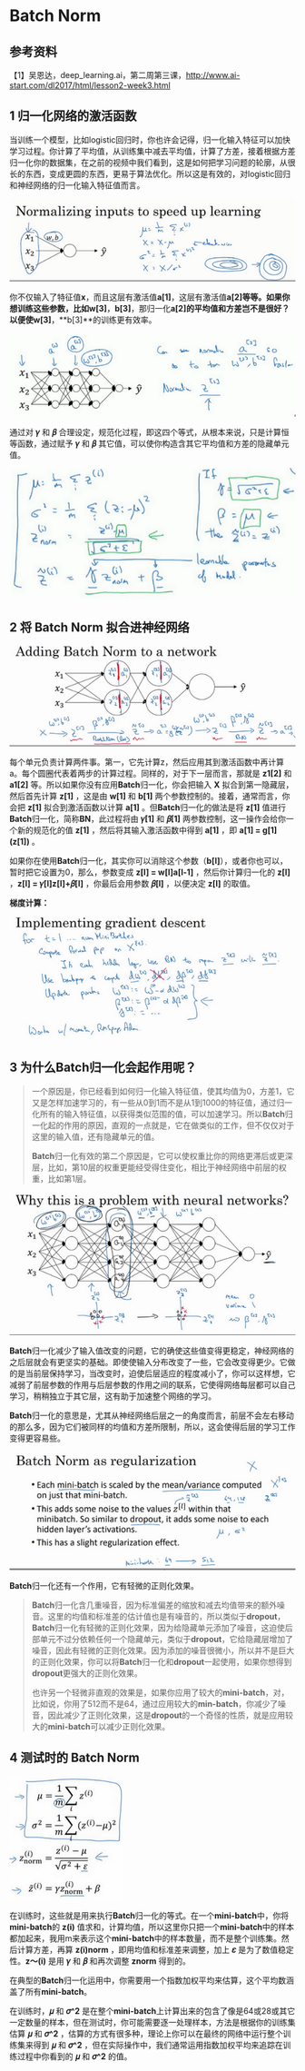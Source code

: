 # Batch Norm

## 参考资料

【1】吴恩达，deep_learning.ai，第二周第三课，http://www.ai-start.com/dl2017/html/lesson2-week3.html



## 1 归一化网络的激活函数

当训练一个模型，比如logistic回归时，你也许会记得，归一化输入特征可以加快学习过程。你计算了平均值，从训练集中减去平均值，计算了方差，接着根据方差归一化你的数据集，在之前的视频中我们看到，这是如何把学习问题的轮廓，从很长的东西，变成更圆的东西，更易于算法优化。所以这是有效的，对logistic回归和神经网络的归一化输入特征值而言。

![1.7_BN_1](./pic/1.7/1.7_BN_1.png)

你不仅输入了特征值**x**，而且这层有激活值**a[1]**，这层有激活值**a[2]**等等。如果你想训练这些参数，比如**w[3]**，**b[3]**，那归一化**a[2]**的平均值和方差岂不是很好？以便使**w[3]**，**b[3]**的训练更有效率。

![1.7_BN_1](./pic/1.7/1.7_BN_2.png)

通过对 **𝛾** 和 **𝛽** 合理设定，规范化过程，即这四个等式，从根本来说，只是计算恒等函数，通过赋予 **𝛾** 和 **𝛽** 其它值，可以使你构造含其它平均值和方差的隐藏单元值。

![1.7_BN_3](./pic/1.7/1.7_BN_3.png)



## 2 将 Batch Norm 拟合进神经网络

![1.7_BN_4](./pic/1.7/1.7_BN_4.png)

每个单元负责计算两件事。第一，它先计算z，然后应用其到激活函数中再计算a。每个圆圈代表着两步的计算过程。同样的，对于下一层而言，那就是 **z1[2]** 和 **a1[2]** 等。所以如果你没有应用**Batch**归一化，你会把输入 **X** 拟合到第一隐藏层，然后首先计算 **z[1]** ，这是由 **w[1]** 和 **b[1]** 两个参数控制的。接着，通常而言，你会把 **z[1]** 拟合到激活函数以计算 **a[1]** 。但**Batch**归一化的做法是将 **z[1]** 值进行**Batch**归一化，简称**BN**，此过程将由 **𝛾[1]** 和 **𝛽[1]** 两参数控制，这一操作会给你一个新的规范化的值 **z[1]** ，然后将其输入激活函数中得到 **a[1]** ，即 **a[1] = g[1] (z[1])** 。

如果你在使用**Batch**归一化，其实你可以消除这个参数（**b[l]**），或者你也可以，暂时把它设置为0，那么，参数变成 **z[l] = w[l]a[l-1]** ，然后你计算归一化的 **z[l]** ，**z[l] = 𝛾[l]z[l]+𝛽[l]** ，你最后会用参数 **𝛽[l]** ，以便决定 **z[l]** 的取值。

**梯度计算：**

![1.7_BN_5](./pic/1.7/1.7_BN_5.png)



## 3 为什么**Batch**归一化会起作用呢？

> 一个原因是，你已经看到如何归一化输入特征值，使其均值为0，方差1，它又是怎样加速学习的，有一些从0到1而不是从1到1000的特征值，通过归一化所有的输入特征值，以获得类似范围的值，可以加速学习。所以**Batch**归一化起的作用的原因，直观的一点就是，它在做类似的工作，但不仅仅对于这里的输入值，还有隐藏单元的值。
>
> **Batch**归一化有效的第二个原因是，它可以使权重比你的网络更滞后或更深层，比如，第10层的权重更能经受得住变化，相比于神经网络中前层的权重，比如第1层。

![1.7_BN_6](./pic/1.7/1.7_BN_6.png)

**Batch**归一化减少了输入值改变的问题，它的确使这些值变得更稳定，神经网络的之后层就会有更坚实的基础。即使使输入分布改变了一些，它会改变得更少。它做的是当前层保持学习，当改变时，迫使后层适应的程度减小了，你可以这样想，它减弱了前层参数的作用与后层参数的作用之间的联系，它使得网络每层都可以自己学习，稍稍独立于其它层，这有助于加速整个网络的学习。

**Batch**归一化的意思是，尤其从神经网络后层之一的角度而言，前层不会左右移动的那么多，因为它们被同样的均值和方差所限制，所以，这会使得后层的学习工作变得更容易些。

![1.7_BN_7](./pic/1.7/1.7_BN_7.png)

**Batch**归一化还有一个作用，它有轻微的正则化效果。

> **Batch**归一化含几重噪音，因为标准偏差的缩放和减去均值带来的额外噪音。这里的均值和标准差的估计值也是有噪音的，所以类似于**dropout**，**Batch**归一化有轻微的正则化效果，因为给隐藏单元添加了噪音，这迫使后部单元不过分依赖任何一个隐藏单元，类似于**dropout**，它给隐藏层增加了噪音，因此有轻微的正则化效果。因为添加的噪音很微小，所以并不是巨大的正则化效果，你可以将**Batch**归一化和**dropout**一起使用，如果你想得到**dropout**更强大的正则化效果。
>
> 也许另一个轻微非直观的效果是，如果你应用了较大的**mini-batch**，对，比如说，你用了512而不是64，通过应用较大的**min-batch**，你减少了噪音，因此减少了正则化效果，这是**dropout**的一个奇怪的性质，就是应用较大的**mini-batch**可以减少正则化效果。



## 4 测试时的 Batch Norm

![1.7_BN_8](./pic/1.7/1.7_BN_8.png)

在训练时，这些就是用来执行**Batch**归一化的等式。在一个**mini-batch**中，你将**mini-batch**的 **z(i)** 值求和，计算均值，所以这里你只把一个**mini-batch**中的样本都加起来，我用m来表示这个**mini-batch**中的样本数量，而不是整个训练集。然后计算方差，再算 **z(i)norm** ，即用均值和标准差来调整，加上 **𝜀** 是为了数值稳定性。**z～(i)** 是用 **𝛾** 和 **𝛽** 和再次调整 **znorm** 得到的。

在典型的**Batch**归一化运用中，你需要用一个指数加权平均来估算，这个平均数涵盖了所有**mini-batch**。

在训练时，**𝜇** 和 **𝜎^2** 是在整个**mini-batch**上计算出来的包含了像是64或28或其它一定数量的样本，但在测试时，你可能需要逐一处理样本，方法是根据你的训练集估算 **𝜇** 和 **𝜎^2** ，估算的方式有很多种，理论上你可以在最终的网络中运行整个训练集来得到 **𝜇** 和 **𝜎^2** ，但在实际操作中，我们通常运用指数加权平均来追踪在训练过程中你看到的 **𝜇** 和 **𝜎^2** 的值。

